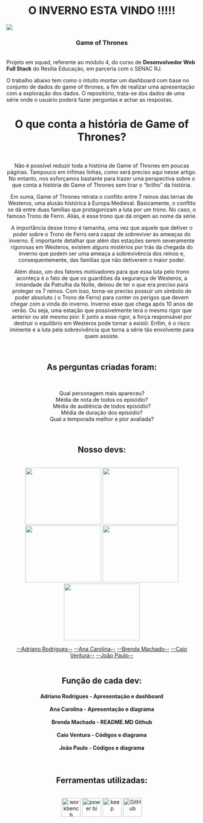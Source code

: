 <h1 align="center"> O INVERNO ESTA VINDO !!!!! </h1>



 <img src="https://tm.ibxk.com.br/2017/10/06/06112625373029.jpg?ims=1200x675">

 
### <h3 align="center">Game of Thrones </h3>
<br>
Projeto em squad, referente ao módulo 4, do curso de <strong>Desenvolvedor Web Full Stack</strong> do Resilia Educação, em parceria com o SENAC RJ.

O trabalho abaixo tem como o intuito  montar um dashboard com base no conjunto de dados do game of thrones, a fim de realizar uma
apresentação com a exploração dos dados. O repositório, trata-se dos dados de uma série onde o usuário poderá fazer perguntas e achar as respostas. 

<div align="center">

<h1  align="center">O que conta a história de Game of Thrones?</h1>
<br>
<p align="center">Não é possível reduzir toda a história de Game of Thrones em poucas páginas. Tampouco em ínfimas linhas, como será preciso aqui nesse artigo. No entanto, nos esforçamos bastante para trazer uma perspectiva sobre o que conta a história de Game of Thrones sem tirar o “brilho” da história.

Em suma, Game of Thrones retrata o conflito entre 7 reinos das terras de Westeros, uma alusão histórica à Europa Medieval. Basicamente, o conflito se dá entre duas famílias que protagonizam a luta por um trono. No caso, o famoso Trono de Ferro. Aliás, é esse trono que dá origem ao nome da série.

A importância desse trono é tamanha, uma vez que aquele que detiver o poder sobre o Trono de Ferro será capaz de sobreviver às ameaças do inverno. É importante detalhar que além das estações serem severamente rigorosas em Westeros, existem alguns mistérios por trás da chegada do inverno que podem ser uma ameaça a sobrevivência dos reinos e, consequentemente, das famílias que não detiverem o maior poder.

Além disso, um dos fatores motivadores para que essa luta pelo trono aconteça é o fato de que os guardiões da segurança de Westeros, a irmandade da Patrulha da Noite, deixou de ter o que era preciso para proteger os 7 reinos. Com isso, torna-se preciso possuir um símbolo de poder absoluto ( o Trono de Ferro) para conter os perigos que devem chegar com a vinda do inverno. Inverno esse que chega após 10 anos de verão. Ou seja, uma estação que possivelmente terá o mesmo rigor que anterior ou até mesmo pior. E junto a esse rigor, a força responsável por destruir o equilíbrio em Westeros pode tornar a existir. Enfim, é o risco iminente e a luta pela sobrevivência que torna a série tão envolvente para quem assiste.</p>
<br>

<h2 align="center">As perguntas criadas foram:</h2>
<br>
<p align="center">
Qual personagem mais apareceu? <br>
Média de nota de todos os episódio?<br>
Média de audiência de todos episódio?<br>
Média de duração dos episódio?<br>
Qual a temporada melhor e pior avaliada?<br>
 </p>
 <br>

<h2 align="center">Nosso devs:</h2>
<br>
<div align="center">
 <img  height="150" width="200"  src="https://media.licdn.com/dms/image/C4E03AQGt4I1co5cdHQ/profile-displayphoto-shrink_800_800/0/1641506332030?e=1678924800&v=beta&t=iHgbhWeZ-I3SJF231sA791nOSF50yjLm_kyjsRC7ajg"> 
 <img height="150" width="200"src="https://media.licdn.com/dms/image/C4D03AQG9bcoS62WUrA/profile-displayphoto-shrink_800_800/0/1661459354622?e=1678924800&v=beta&t=DySEbhZo4xpgSWL41-EhS8wX1Di_MdluVbedKFMqu8k">
 <img height="150" width="200"src="https://media.licdn.com/dms/image/C4D03AQFpcOZnC-yuaA/profile-displayphoto-shrink_800_800/0/1622159401799?e=1678924800&v=beta&t=q3CQR1IYm4Pt9Nyc9Dzg3RFU5Ktvdl6PdSlbrgBkgQo">
  <img height="150" width="200"src="https://media.licdn.com/dms/image/C4D03AQEh_irYfgeCqw/profile-displayphoto-shrink_800_800/0/1662945952013?e=1678924800&v=beta&t=0GUXAir-o7pOa1gKYCFh-enE-1YwT3Ob60ktFvEGNRc">
 <img height="150" width="200"src="https://media.licdn.com/dms/image/C4D03AQF-iG7kWXOXIQ/profile-displayphoto-shrink_800_800/0/1660521151699?e=1678924800&v=beta&t=YBWRC5AgbdpDXgth-LmO_5Z-ldvTUpUsEO0PsORfmtE">
 
[--Adriano Rodrigues--](https://github.com/lettertoadriano) [--Ana Carolina--](https://github.com/ana-carolina-pandora) [--Brenda Machado--](https://github.com/brenddamachado) [--Caio Ventura--](https://github.com/Caio0G) [--João Paulo--](https://github.com/jo0j)
<br>
 <br>
<h2 align="center">Função de cada dev:</h2>
<h4>
Adriano Rodrigues - Apresentação e dashboard 
<br><br>
Ana Carolina - Apresentação e diagrama
<br><br>
Brenda Machado - README.MD Github
<br><br>
Caio Ventura - Códigos e diagrama
<br><br>
João Paulo - Códigos e diagrama
</h4>
<br>

<h2 align="center">Ferramentas utilizadas:</h2>

<div style="display: inline_block" align = "center"><br>

  <img align="center" alt="workbench" height="50" width="50" src="https://www.freepnglogos.com/uploads/logo-mysql-png/logo-mysql-mysql-logo-png-images-are-download-crazypng-21.png" />
  <img align="center" alt="power bi" height="50" width="50" src="https://upload.wikimedia.org/wikipedia/commons/thumb/c/cf/New_Power_BI_Logo.svg/630px-New_Power_BI_Logo.svg.png"/>
  <img align="center" alt="keep" height="50" width="50" src="https://upload.wikimedia.org/wikipedia/commons/thumb/e/e5/Google_Keep_icon_%282020%29.svg/768px-Google_Keep_icon_%282020%29.svg.png" />
  <img align="center" alt="GitHub" height="50" width="50" src="https://raphaelbrodrigues.github.io/images/git.png" />
            
</div>

